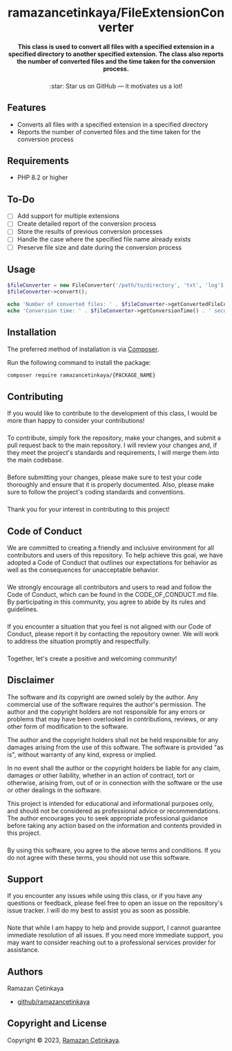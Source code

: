 <h1 align="center">ramazancetinkaya/FileExtensionConverter</h1>

<p align="center">
    <strong>This class is used to convert all files with a specified extension in a specified directory to another specified extension. The class also reports the number of converted files and the time taken for the conversion process.</strong>
</p>

###

<p align="center">
    :star: Star us on GitHub — it motivates us a lot!
</p>

## Features

- Converts all files with a specified extension in a specified directory
- Reports the number of converted files and the time taken for the conversion process

## Requirements

- PHP 8.2 or higher

## To-Do

- [ ] Add support for multiple extensions
- [ ] Create detailed report of the conversion process
- [ ] Store the results of previous conversion processes
- [ ] Handle the case where the specified file name already exists
- [ ] Preserve file size and date during the conversion process

## Usage

```php
$fileConverter = new FileConverter('/path/to/directory', 'txt', 'log');
$fileConverter->convert();

echo 'Number of converted files: ' . $fileConverter->getConvertedFileCount() . PHP_EOL;
echo 'Conversion time: ' . $fileConverter->getConversionTime() . ' seconds' . PHP_EOL;
```

## Installation

The preferred method of installation is via [Composer](https://getcomposer.org/).

Run the following command to install the package:
```bash
composer require ramazancetinkaya/{PACKAGE_NAME}
```

## Contributing
If you would like to contribute to the development of this class, I would be more than happy to consider your contributions!

###

To contribute, simply fork the repository, make your changes, and submit a pull request back to the main repository. I will review your changes and, if they meet the project's standards and requirements, I will merge them into the main codebase.

###

Before submitting your changes, please make sure to test your code thoroughly and ensure that it is properly documented. Also, please make sure to follow the project's coding standards and conventions.

###

Thank you for your interest in contributing to this project!

## Code of Conduct
We are committed to creating a friendly and inclusive environment for all contributors and users of this repository. To help achieve this goal, we have adopted a Code of Conduct that outlines our expectations for behavior as well as the consequences for unacceptable behavior.

###

We strongly encourage all contributors and users to read and follow the Code of Conduct, which can be found in the CODE_OF_CONDUCT.md file. By participating in this community, you agree to abide by its rules and guidelines.

###

If you encounter a situation that you feel is not aligned with our Code of Conduct, please report it by contacting the repository owner. We will work to address the situation promptly and respectfully.

###

Together, let's create a positive and welcoming community!

## Disclaimer

The software and its copyright are owned solely by the author. Any commercial use of the software requires the author's permission. The author and the copyright holders are not responsible for any errors or problems that may have been overlooked in contributions, reviews, or any other form of modification to the software.

The author and the copyright holders shall not be held responsible for any damages arising from the use of this software. The software is provided "as is", without warranty of any kind, express or implied.

In no event shall the author or the copyright holders be liable for any claim, damages or other liability, whether in an action of contract, tort or otherwise, arising from, out of or in connection with the software or the use or other dealings in the software.

This project is intended for educational and informational purposes only, and should not be considered as professional advice or recommendations. The author encourages you to seek appropriate professional guidance before taking any action based on the information and contents provided in this project.

###

By using this software, you agree to the above terms and conditions. If you do not agree with these terms, you should not use this software.

## Support
If you encounter any issues while using this class, or if you have any questions or feedback, please feel free to open an issue on the repository's issue tracker. I will do my best to assist you as soon as possible.

###

Note that while I am happy to help and provide support, I cannot guarantee immediate resolution of all issues. If you need more immediate support, you may want to consider reaching out to a professional services provider for assistance.

## Authors

Ramazan Çetinkaya

- [github/ramazancetinkaya](https://github.com/ramazancetinkaya)

## Copyright and License

Copyright © 2023, [Ramazan Çetinkaya](https://github.com/ramazancetinkaya).
